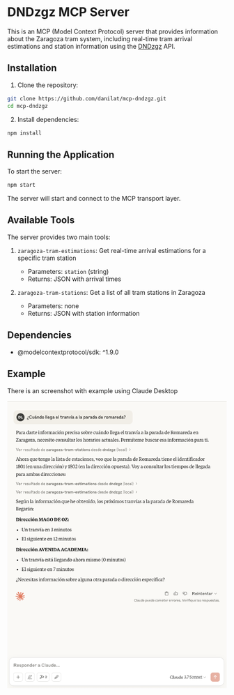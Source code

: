 # DNDzgz MCP Server

This is an MCP (Model Context Protocol) server that provides information about the Zaragoza tram system, including real-time tram arrival estimations and station information using the [DNDzgz](https://www.dndzgz.com/) API.

## Installation

1. Clone the repository:
```bash
git clone https://github.com/danilat/mcp-dndzgz.git
cd mcp-dndzgz
```

2. Install dependencies:
```bash
npm install
```

## Running the Application

To start the server:
```bash
npm start
```

The server will start and connect to the MCP transport layer.

## Available Tools

The server provides two main tools:

1. `zaragoza-tram-estimations`: Get real-time arrival estimations for a specific tram station
   - Parameters: `station` (string)
   - Returns: JSON with arrival times

2. `zaragoza-tram-stations`: Get a list of all tram stations in Zaragoza
   - Parameters: none
   - Returns: JSON with station information

## Dependencies

- @modelcontextprotocol/sdk: ^1.9.0


## Example

There is an screenshot with example using Claude Desktop

![Screenshot of an example using Claude Desktop, asking in spanish to get the tram estimations for Romareda station](./docs/sample.png)
